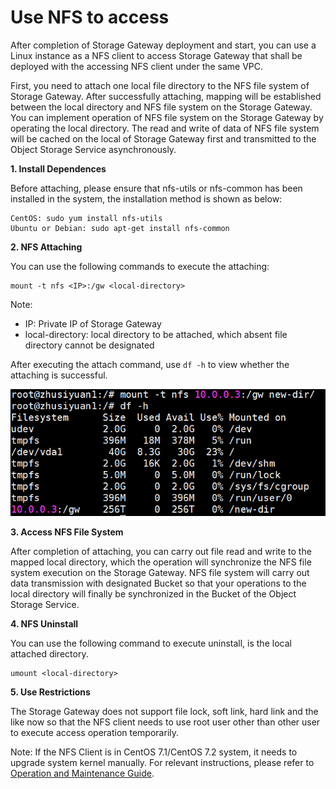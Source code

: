 # Use NFS to access

After completion of Storage Gateway deployment and start, you can use a Linux instance as a NFS client to access Storage Gateway that shall be deployed with the accessing NFS client under the same VPC.

First, you need to attach one local file directory to the NFS file system of Storage Gateway. After successfully attaching, mapping will be established between the local directory and NFS file system on the Storage Gateway. You can implement operation of NFS file system on the Storage Gateway by operating the local directory. The read and write of data of NFS file system will be cached on the local of Storage Gateway first and transmitted to the Object Storage Service asynchronously.

**1. Install Dependences**

Before attaching, please ensure that nfs-utils or nfs-common has been installed in the system, the installation method is shown as below:

```
CentOS: sudo yum install nfs-utils
Ubuntu or Debian: sudo apt-get install nfs-common
```

**2. NFS Attaching**

You can use the following commands to execute the attaching:

```
mount -t nfs <IP>:/gw <local-directory> 
```

Note:

- IP: Private IP of Storage Gateway
- local-directory: local directory to be attached, which absent file directory cannot be designated

After executing the attach command, use `df -h` to view whether the attaching is successful.

![mount](../../../../image/Storage-Gateway/storagegateway-6.png)

**3. Access NFS File System**

After completion of attaching, you can carry out file read and write to the mapped local directory, which the operation will synchronize the NFS file system execution on the Storage Gateway. NFS file system will carry out data transmission with designated Bucket so that your operations to the local directory will finally be synchronized in the Bucket of the Object Storage Service.

**4. NFS Uninstall**

You can use the following command to execute uninstall, <local-directory> is the local attached directory.

```
umount <local-directory>
```

**5. Use Restrictions**

The Storage Gateway does not support file lock, soft link, hard link and the like now so that the NFS client needs to use root user other than other user to execute access operation temporarily.

Note: If the NFS Client is in CentOS 7.1/CentOS 7.2 system, it needs to upgrade system kernel manually. For relevant instructions, please refer to [Operation and Maintenance Guide](../Operation-Guide/Operation-Maintenance.md).
